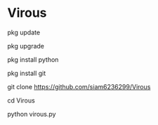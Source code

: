 
# Virous
pkg update

pkg upgrade

pkg install python

pkg install git 

git clone https://github.com/siam6236299/Virous

cd Virous

python virous.py
